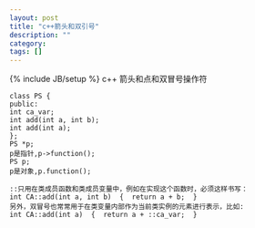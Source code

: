 ```yaml
---
layout: post
title: "c++箭头和双引号"
description: ""
category: 
tags: []
---
```

{% include JB/setup %}
c++ 箭头和点和双冒号操作符

    class PS { 
    public: 
    int ca_var; 
    int add(int a, int b); 
    int add(int a); 
    };
    PS *p;
    p是指针,p->function();  
    PS p; 
    p是对象,p.function();

    ::只用在类成员函数和类成员变量中，例如在实现这个函数时，必须这样书写： 
    int CA::add(int a, int b)  {  return a + b;  }
    另外，双冒号也常常用于在类变量内部作为当前类实例的元素进行表示，比如: 
    int CA::add(int a)  {  return a + ::ca_var;  }

